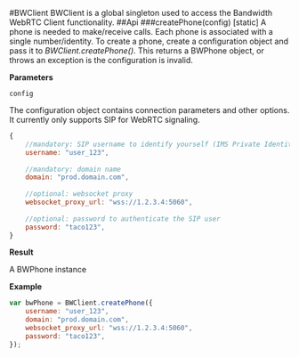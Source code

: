 #BWClient
BWClient is a global singleton used to access the Bandwidth WebRTC Client functionality.
##Api
###createPhone(config) [static]
A phone is needed to make/receive calls. Each phone is associated with a single number/identity. To create a phone, create a configuration object and pass it to *BWClient.createPhone()*. This returns a BWPhone object, or throws an exception is the configuration is invalid.

**Parameters**

`config`

The configuration object contains connection parameters and other options.
It currently only supports SIP for WebRTC signaling.
```javascript
{
    //mandatory: SIP username to identify yourself (IMS Private Identity)
    username: "user_123",
    
    //mandatory: domain name
    domain: "prod.domain.com",
    
    //optional: websocket proxy
    websocket_proxy_url: "wss://1.2.3.4:5060",
    
    //optional: password to authenticate the SIP user
    password: "taco123",
}
```
**Result**

A BWPhone instance


**Example**


```javascript
var bwPhone = BWClient.createPhone({
    username: "user_123",
    domain: "prod.domain.com",
    websocket_proxy_url: "wss://1.2.3.4:5060",
    password: "taco123",
});
```


